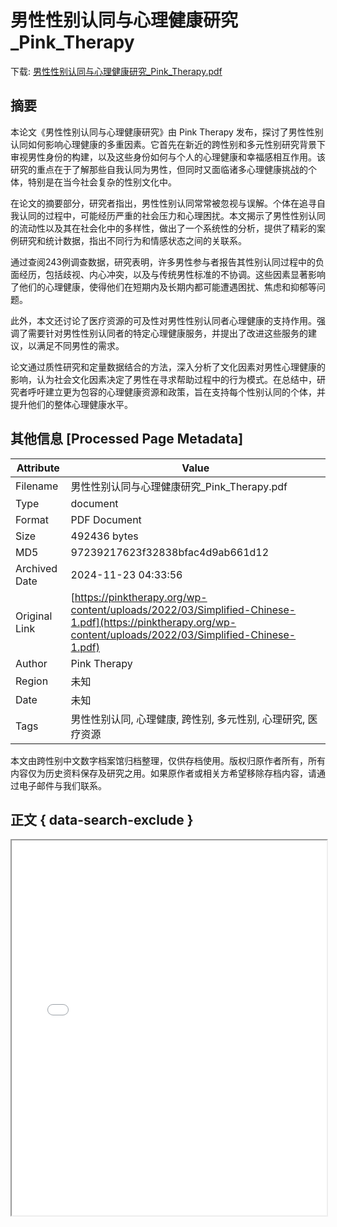 # 男性性别认同与心理健康研究_Pink_Therapy

<!-- tcd_download_link -->
下载: [男性性别认同与心理健康研究_Pink_Therapy.pdf](男性性别认同与心理健康研究_Pink_Therapy.pdf)
<!-- tcd_download_link_end -->

## 摘要

<!-- tcd_abstract -->
本论文《男性性别认同与心理健康研究》由 Pink Therapy 发布，探讨了男性性别认同如何影响心理健康的多重因素。它首先在新近的跨性别和多元性别研究背景下审视男性身份的构建，以及这些身份如何与个人的心理健康和幸福感相互作用。该研究的重点在于了解那些自我认同为男性，但同时又面临诸多心理健康挑战的个体，特别是在当今社会复杂的性别文化中。

在论文的摘要部分，研究者指出，男性性别认同常常被忽视与误解。个体在追寻自我认同的过程中，可能经历严重的社会压力和心理困扰。本文揭示了男性性别认同的流动性以及其在社会化中的多样性，做出了一个系统性的分析，提供了精彩的案例研究和统计数据，指出不同行为和情感状态之间的关联系。

通过查阅243例调查数据，研究表明，许多男性参与者报告其性别认同过程中的负面经历，包括歧视、内心冲突，以及与传统男性标准的不协调。这些因素显著影响了他们的心理健康，使得他们在短期内及长期内都可能遭遇困扰、焦虑和抑郁等问题。

此外，本文还讨论了医疗资源的可及性对男性性别认同者心理健康的支持作用。强调了需要针对男性性别认同者的特定心理健康服务，并提出了改进这些服务的建议，以满足不同男性的需求。

论文通过质性研究和定量数据结合的方法，深入分析了文化因素对男性心理健康的影响，认为社会文化因素决定了男性在寻求帮助过程中的行为模式。在总结中，研究者呼吁建立更为包容的心理健康资源和政策，旨在支持每个性别认同的个体，并提升他们的整体心理健康水平。

<!-- tcd_abstract_end -->

## 其他信息 [Processed Page Metadata]

| Attribute       | Value                                  |
|-----------------|----------------------------------------|
| Filename        | 男性性别认同与心理健康研究_Pink_Therapy.pdf                             |
| Type            | document                                 |
| Format          | PDF Document                               |
| Size            | 492436 bytes                           |
| MD5             | 97239217623f32838bfac4d9ab661d12                                  |
| Archived Date   | 2024-11-23 04:33:56                             |
| Original Link   | [https://pinktherapy.org/wp-content/uploads/2022/03/Simplified-Chinese-1.pdf](https://pinktherapy.org/wp-content/uploads/2022/03/Simplified-Chinese-1.pdf)                         |
| Author          | Pink Therapy                               |
| Region          | 未知                               |
| Date            | 未知                                 |
| Tags            | 男性性别认同, 心理健康, 跨性别, 多元性别, 心理研究, 医疗资源                                 |

本文由跨性别中文数字档案馆归档整理，仅供存档使用。版权归原作者所有，所有内容仅为历史资料保存及研究之用。如果原作者或相关方希望移除存档内容，请通过电子邮件与我们联系。

## 正文 { data-search-exclude }

<!-- tcd_main_text -->
<iframe src="../男性性别认同与心理健康研究_Pink_Therapy.pdf" width="100%" height="600px">
    <p>无法显示PDF，请下载查看。</p>
</iframe>
<!-- tcd_main_text_end -->

